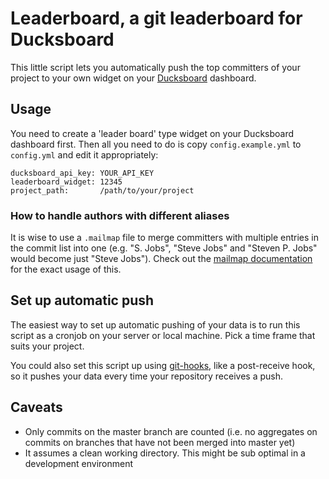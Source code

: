 # Leaderboard, a git leaderboard for Ducksboard

This little script lets you automatically push the top committers of your project to your own widget on your [Ducksboard] dashboard.

## Usage
You need to create a 'leader board' type widget on your Ducksboard dashboard first. Then all you need to do is copy `config.example.yml` to `config.yml` and edit it appropriately:

    ducksboard_api_key: YOUR_API_KEY
    leaderboard_widget: 12345
    project_path:       /path/to/your/project
    
### How to handle authors with different aliases
It is wise to use a `.mailmap` file to merge committers with multiple entries in the commit list into one (e.g. "S. Jobs", "Steve Jobs" and "Steven P. Jobs" would become just "Steve Jobs"). Check out the [mailmap documentation] for the exact usage of this.
    
## Set up automatic push
The easiest way to set up automatic pushing of your data is to run this script as a cronjob on your server or local machine. Pick a time frame that suits your project.

You could also set this script up using [git-hooks], like a post-receive hook, so it pushes your data every time your repository receives a push.

## Caveats
* Only commits on the master branch are counted (i.e. no aggregates on commits on branches that have not been merged into master yet)
* It assumes a clean working directory. This might be sub optimal in a development environment
    
[Ducksboard]: http://ducksboard.com    
[mailmap documentation]: http://www.kernel.org/pub/software/scm/git/docs/git-shortlog.html#_mapping_authors
[git-hooks]: http://git-scm.com/book/en/Customizing-Git-Git-Hooks